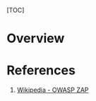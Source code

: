 [TOC]

# Overview


# References
1. [Wikipedia - OWASP ZAP][1]

[1]: https://en.wikipedia.org/wiki/OWASP_ZAP "Wikipedia - OWASP ZAP"
